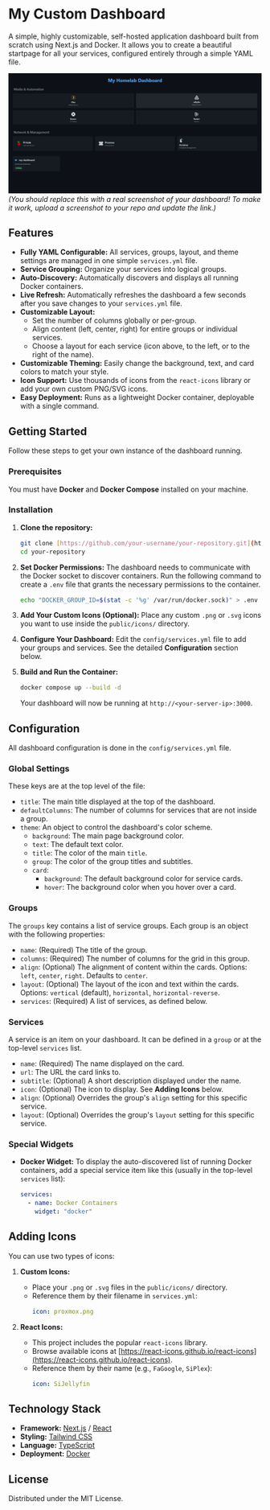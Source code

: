 # My Custom Dashboard

A simple, highly customizable, self-hosted application dashboard built from scratch using Next.js and Docker. It allows you to create a beautiful startpage for all your services, configured entirely through a simple YAML file.

![Dashboard Screenshot](https://github.com/leraptor65/dashboard/blob/main/K8JxFHgESz.png)
*(You should replace this with a real screenshot of your dashboard! To make it work, upload a screenshot to your repo and update the link.)*

## Features

-   **Fully YAML Configurable:** All services, groups, layout, and theme settings are managed in one simple `services.yml` file.
-   **Service Grouping:** Organize your services into logical groups.
-   **Auto-Discovery:** Automatically discovers and displays all running Docker containers.
-   **Live Refresh:** Automatically refreshes the dashboard a few seconds after you save changes to your `services.yml` file.
-   **Customizable Layout:**
    -   Set the number of columns globally or per-group.
    -   Align content (left, center, right) for entire groups or individual services.
    -   Choose a layout for each service (icon above, to the left, or to the right of the name).
-   **Customizable Theming:** Easily change the background, text, and card colors to match your style.
-   **Icon Support:** Use thousands of icons from the `react-icons` library or add your own custom PNG/SVG icons.
-   **Easy Deployment:** Runs as a lightweight Docker container, deployable with a single command.

## Getting Started

Follow these steps to get your own instance of the dashboard running.

### Prerequisites

You must have **Docker** and **Docker Compose** installed on your machine.

### Installation

1.  **Clone the repository:**
    ```bash
    git clone [https://github.com/your-username/your-repository.git](https://github.com/your-username/your-repository.git)
    cd your-repository
    ```

2.  **Set Docker Permissions:**
    The dashboard needs to communicate with the Docker socket to discover containers. Run the following command to create a `.env` file that grants the necessary permissions to the container.
    ```bash
    echo "DOCKER_GROUP_ID=$(stat -c '%g' /var/run/docker.sock)" > .env
    ```

3.  **Add Your Custom Icons (Optional):**
    Place any custom `.png` or `.svg` icons you want to use inside the `public/icons/` directory.

4.  **Configure Your Dashboard:**
    Edit the `config/services.yml` file to add your groups and services. See the detailed **Configuration** section below.

5.  **Build and Run the Container:**
    ```bash
    docker compose up --build -d
    ```
    Your dashboard will now be running at `http://<your-server-ip>:3000`.

## Configuration

All dashboard configuration is done in the `config/services.yml` file.

### Global Settings

These keys are at the top level of the file:

-   `title`: The main title displayed at the top of the dashboard.
-   `defaultColumns`: The number of columns for services that are not inside a group.
-   `theme`: An object to control the dashboard's color scheme.
    -   `background`: The main page background color.
    -   `text`: The default text color.
    -   `title`: The color of the main `title`.
    -   `group`: The color of the group titles and subtitles.
    -   `card`:
        -   `background`: The default background color for service cards.
        -   `hover`: The background color when you hover over a card.

### Groups

The `groups` key contains a list of service groups. Each group is an object with the following properties:

-   `name`: (Required) The title of the group.
-   `columns`: (Required) The number of columns for the grid in this group.
-   `align`: (Optional) The alignment of content within the cards. Options: `left`, `center`, `right`. Defaults to `center`.
-   `layout`: (Optional) The layout of the icon and text within the cards. Options: `vertical` (default), `horizontal`, `horizontal-reverse`.
-   `services`: (Required) A list of services, as defined below.

### Services

A service is an item on your dashboard. It can be defined in a `group` or at the top-level `services` list.

-   `name`: (Required) The name displayed on the card.
-   `url`: The URL the card links to.
-   `subtitle`: (Optional) A short description displayed under the name.
-   `icon`: (Optional) The icon to display. See **Adding Icons** below.
-   `align`: (Optional) Overrides the group's `align` setting for this specific service.
-   `layout`: (Optional) Overrides the group's `layout` setting for this specific service.

### Special Widgets

-   **Docker Widget:** To display the auto-discovered list of running Docker containers, add a special service item like this (usually in the top-level `services` list):
    ```yaml
    services:
      - name: Docker Containers
        widget: "docker"
    ```

## Adding Icons

You can use two types of icons:

1.  **Custom Icons:**
    -   Place your `.png` or `.svg` files in the `public/icons/` directory.
    -   Reference them by their filename in `services.yml`:
        ```yaml
        icon: proxmox.png
        ```

2.  **React Icons:**
    -   This project includes the popular `react-icons` library.
    -   Browse available icons at [https://react-icons.github.io/react-icons](https://react-icons.github.io/react-icons).
    -   Reference them by their name (e.g., `FaGoogle`, `SiPlex`):
        ```yaml
        icon: SiJellyfin
        ```

## Technology Stack

-   **Framework:** [Next.js](https://nextjs.org/) / [React](https://reactjs.org/)
-   **Styling:** [Tailwind CSS](https://tailwindcss.com/)
-   **Language:** [TypeScript](https://www.typescriptlang.org/)
-   **Deployment:** [Docker](https://www.docker.com/)

## License

Distributed under the MIT License.